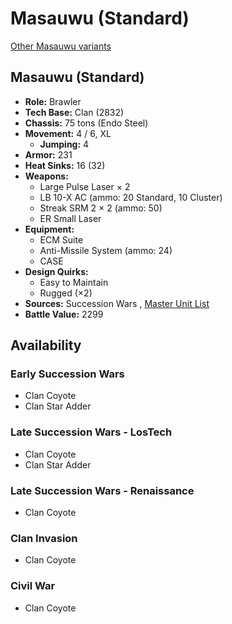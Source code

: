# Masauwu (Standard) 

[Other Masauwu variants](../masauwu.md) 

## Masauwu (Standard) 

- **Role:** Brawler 
- **Tech Base:** Clan (2832) 
- **Chassis:** 75 tons (Endo Steel) 
- **Movement:** 4 / 6, XL 
  - **Jumping:** 4 
- **Armor:** 231 
- **Heat Sinks:** 16 (32) 
- **Weapons:** 
  - Large Pulse Laser × 2 
  - LB 10-X AC (ammo: 20 Standard, 10 Cluster) 
  - Streak SRM 2 × 2 (ammo: 50) 
  - ER Small Laser 
- **Equipment:** 
  - ECM Suite 
  - Anti-Missile System (ammo: 24) 
  - CASE 
- **Design Quirks:** 
  - Easy to Maintain 
  - Rugged (×2) 
- **Sources:** Succession Wars , [Master Unit List](http://masterunitlist.info/Unit/Details/7642/masauwu-standard) 
- **Battle Value:** 2299 

## Availability 

### Early Succession Wars 

- Clan Coyote 
- Clan Star Adder 

### Late Succession Wars - LosTech 

- Clan Coyote 
- Clan Star Adder 

### Late Succession Wars - Renaissance 

- Clan Coyote 

### Clan Invasion 

- Clan Coyote 

### Civil War 

- Clan Coyote 

